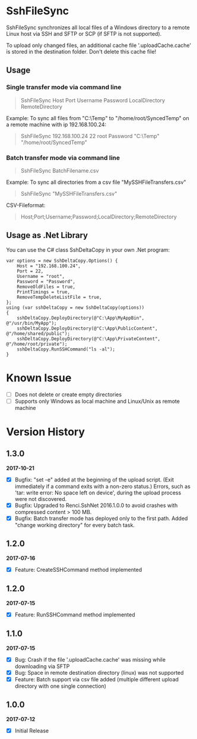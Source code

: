 ﻿SshFileSync
============

SshFileSync synchronizes all local files of a Windows directory to a remote Linux host via SSH and SFTP or SCP (if SFTP is not supported).

To upload only changed files, an additional cache file '.uploadCache.cache' is stored in the destination folder.
Don't delete this cache file!

Usage
---

### Single transfer mode via command line

> SshFileSync Host Port Username Password LocalDirectory RemoteDirectory

Example: To sync all files from "C:\Temp" to "/home/root/SyncedTemp" on a remote machine with ip 192.168.100.24:

> SshFileSync 192.168.100.24 22 root Password "C:\Temp" "/home/root/SyncedTemp"

### Batch transfer mode via command line

> SshFileSync BatchFilename.csv

Example: To sync all directories from a csv file "MySSHFileTransfers.csv"

> SshFileSync "MySSHFileTransfers.csv"

CSV-Fileformat:
> Host;Port;Username;Password;LocalDirectory;RemoteDirectory

Usage as .Net Library
---

You can use the C# class SshDeltaCopy in your own .Net program:

```
var options = new SshDeltaCopy.Options() {
	Host = "192.168.100.24",
	Port = 22,
	Username = "root",
	Password = "Password",
	RemoveOldFiles = true,
	PrintTimings = true,
	RemoveTempDeleteListFile = true,
};
using (var sshDeltaCopy = new SshDeltaCopy(options))
{
	sshDeltaCopy.DeployDirectory(@"C:\App\MyAppBin", @"/usr/bin/MyApp");
	sshDeltaCopy.DeployDirectory(@"C:\App\PublicContent", @"/home/shared/public");
	sshDeltaCopy.DeployDirectory(@"C:\App\PrivateContent", @"/home/root/private");
	sshDeltaCopy.RunSSHCommand("ls -al");
}
```

# Known Issue
- [ ] Does not delete or create empty directories
- [ ] Supports only Windows as local machine and Linux/Unix as remote machine

# Version History

## 1.3.0
**2017-10-21**
- [x] Bugfix: "set -e" added at the beginning of the upload script. (Exit immediately if a command exits with a non-zero status.) Errors, such as 'tar: write error: No space left on device', during the upload process were not discovered.
- [x] Bugfix: Upgraded to Renci.SshNet 2016.1.0.0 to avoid crashes with compressed content > 100 MB.
- [x] Bugfix: Batch transfer mode has deployed only to the first path. Added "change working directory" for every batch task.

## 1.2.0
**2017-07-16**
- [x] Feature: CreateSSHCommand method implemented

## 1.2.0
**2017-07-15**
- [x] Feature: RunSSHCommand method implemented

## 1.1.0
**2017-07-15**

- [x] Bug: Crash if the file '.uploadCache.cache' was missing while downloading via SFTP
- [x] Bug: Space in remote destination directory (linux) was not supported
- [x] Feature: Batch support via csv file added (multiple different upload directory with one single connection)

## 1.0.0
**2017-07-12**

- [x] Initial Release
